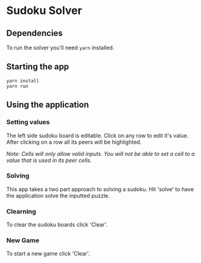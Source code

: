 # Sudoku Solver

## Dependencies
To run the solver you'll need `yarn` installed. 

## Starting the app
```
yarn install
yarn run
```

## Using the application

### Setting values
The left side sudoku board is editable. Click on any row to edit it's value. After clicking on a row all its peers will be highlighted. 

*Note: Cells will only allow valid inputs. You will not be able to set a cell to a value that is used in its peer cells.*

### Solving
This app takes a two part approach to solving a sudoku. Hit 'solve' to have the application solve the inputted puzzle.

### Clearning
To clear the sudoku boards click 'Clear'.

### New Game
To start a new game click 'Clear'.

